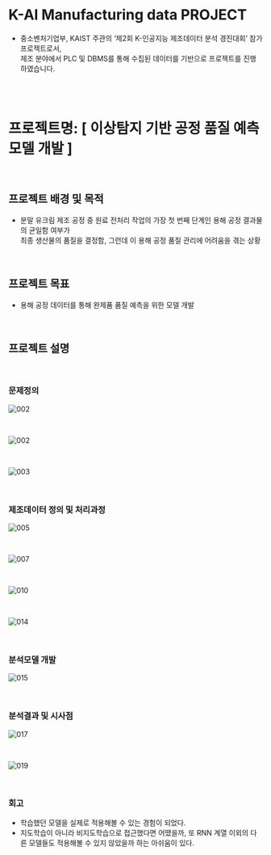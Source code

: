 # K-AI Manufacturing data PROJECT
* 중소벤처기업부, KAIST 주관의 ‘제2회 K-인공지능 제조데이터 분석 경진대회’ 참가 프로젝트로서,
  <br> 제조 분야에서 PLC 및 DBMS를 통해 수집된 데이터를 기반으로 프로젝트를 진행하였습니다.

<br/><br/>

# 프로젝트명: [ 이상탐지 기반 공정 품질 예측 모델 개발 ]
<br/>

## 프로젝트 배경 및 목적
* 분말 유크림 제조 공정 중 원료 전처리 작업의 가장 첫 번째 단계인 용해 공정 결과물의 균일함 여부가 <br/>
  최종 생산물의 품질을 결정함, 그런데 이 용해 공정 품질 관리에 어려움을 겪는 상황
  
<br/>
  
## 프로젝트 목표
* 용해 공정 데이터를 통해 완제품 품질 예측을 위한 모델 개발
  
<br/>

## 프로젝트 설명

<br/>

### 문제정의  
![002](https://user-images.githubusercontent.com/106140951/235034399-dafdc62f-7a4f-4bcf-ae6f-d5fd314ec0d6.jpg)

<br/>

![002](https://user-images.githubusercontent.com/106140951/235034616-0a0f8f35-3763-4a9d-af21-0cd64ecd4a25.jpg)

<br/>

![003](https://user-images.githubusercontent.com/106140951/235034650-360d1a38-b2fa-4a18-a94b-ea68e7fdddc4.jpg)

<br/>

### 제조데이터 정의 및 처리과정
![005](https://user-images.githubusercontent.com/106140951/235034439-92eaaed2-909f-4683-b169-4020b88916f8.jpg)

<br/>

![007](https://user-images.githubusercontent.com/106140951/235034699-1910874d-94e2-49fd-b34f-64637487f2a6.jpg)

<br/>

![010](https://user-images.githubusercontent.com/106140951/235034730-8d391eff-e7f0-4726-b503-6b8567712716.jpg)

<br/>

![014](https://user-images.githubusercontent.com/106140951/235034749-9e2148bc-4e0f-40e1-b0ac-934fd8866cbe.jpg)


<br/>

### 분석모델 개발
![015](https://user-images.githubusercontent.com/106140951/235034770-0b3e58b9-d840-40a2-9a1c-abc1310b8672.jpg)



<br/>

### 분석결과 및 시사점
![017](https://user-images.githubusercontent.com/106140951/235034799-dcb26f56-018d-4c61-89ec-fc90bd1d2090.jpg)

<br/>

![019](https://user-images.githubusercontent.com/106140951/235034828-ef7a7568-da5b-4615-9be3-0fa0604a2aa4.jpg)

<br/>

### 회고 
* 학습했던 모델을 실제로 적용해볼 수 있는 경험이 되었다. </br>
* 지도학습이 아니라 비지도학습으로 접근했다면 어땠을까, 또 RNN 계열 이외의 다른 모델들도 적용해볼 수 있지 않았을까 하는 아쉬움이 있다.


